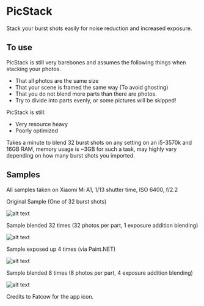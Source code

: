 # PicStack

Stack your burst shots easily for noise reduction and increased exposure.

## To use

PicStack is still very barebones and assumes the following things when stacking your photos.

- That all photos are the same size
- That your scene is framed the same way (To avoid ghosting)
- That you do not blend more parts than there are photos.
- Try to divide into parts evenly, or some pictures will be skipped!

PicStack is still:

- Very resource heavy
- Poorly optimized

Takes a minute to blend 32 burst shots on any setting on an i5-3570k and 16GB RAM, memory usage is ~3GB for such a task, may highly vary depending on how many burst shots you imported.

## Samples

All samples taken on Xiaomi Mi A1, 1/13 shutter time, ISO 6400, f/2.2

Original Sample (One of 32 burst shots)

![alt text](https://i.imgur.com/zKOKh1p.jpg "Original sample (One of 32 burst shots)")

Sample blended 32 times (32 photos per part, 1 exposure addition blending)

![alt text](https://i.imgur.com/dhiIisT.jpg "Sample blended 32 times (32 photos per part, 1 exposure addition blending)")

Sample exposed up 4 times (via Paint.NET)

![alt text](https://i.imgur.com/0lESCvi.jpg "Sample exposed up 4 times (via Paint.NET)")

Sample blended 8 times (8 photos per part, 4 exposure addition blending)

![alt text](https://i.imgur.com/SOg8se3.jpg "Sample blended 8 times (8 photos per part, 4 exposure addition blending)")

Credits to Fatcow for the app icon.
